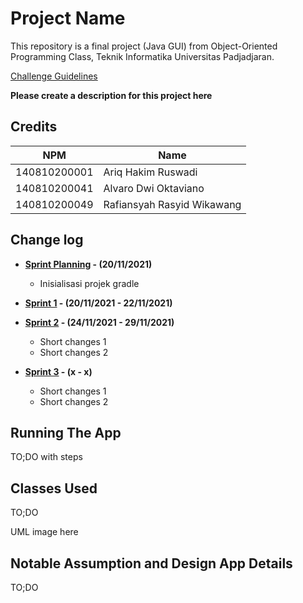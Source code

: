 # Project Name

This repository is a final project (Java GUI) from Object-Oriented Programming Class, Teknik Informatika Universitas Padjadjaran. 

[Challenge Guidelines](challenge-guideline.md)

**Please create a description for this project here**

## Credits
| NPM          | Name                       |
| ------------ | -------------------------- |
| 140810200001 | Ariq Hakim Ruswadi         |
| 140810200041 | Alvaro Dwi Oktaviano       |
| 140810200049 | Rafiansyah Rasyid Wikawang |

## Change log
- **[Sprint Planning](changelog/sprint-planning.md) - (20/11/2021)** 
   - Inisialisasi projek gradle

- **[Sprint 1](changelog/sprint-1.md) - (20/11/2021 - 22/11/2021)** 

- **[Sprint 2](changelog/sprint-2.md) - (24/11/2021 - 29/11/2021)** 
   - Short changes 1
   - Short changes 2
   
- **[Sprint 3](changelog/sprint-3.md) - (x - x)** 
   - Short changes 1
   - Short changes 2

## Running The App

TO;DO with steps

## Classes Used

TO;DO

UML image here

## Notable Assumption and Design App Details

TO;DO